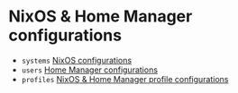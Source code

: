 # NixOS & Home Manager configurations

- `systems` [NixOS configurations](https://github.com/suderman/nixos/tree/main/configurations/systems)
- `users` [Home Manager configurations](https://github.com/suderman/nixos/tree/main/configurations/users)
- `profiles` [NixOS & Home Manager profile configurations](https://github.com/suderman/nixos/tree/main/configurations/profiles)
